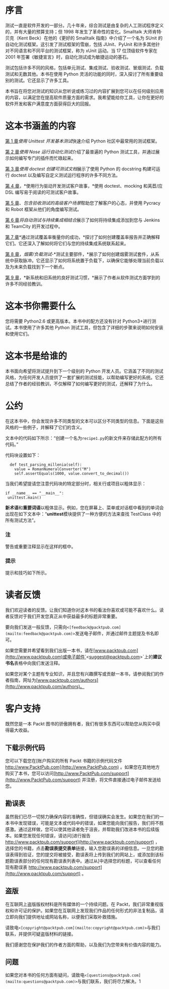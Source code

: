 # 序言

测试一直是软件开发的一部分。几十年来，综合测试是由复杂的人工测试程序定义的，并有大量的预算支持；但 1998 年发生了革命性的变化。Smalltalk 大师肯特·贝克（Kent Beck）在他的《更好的 Smalltalk 指南》中介绍了一个名为 SUnit 的自动化测试框架。这引发了测试框架的雪崩，包括 JUnit、PyUnit 和许多其他针对不同语言和不同平台的测试框架，称为 xUnit 运动。当 17 位顶级软件专家在 2001 年签署《敏捷宣言》时，自动化测试成为敏捷运动的基石。

测试包括许多不同的风格，包括单元测试、集成测试、验收测试、冒烟测试、负载测试和无数其他。本书在使用 Python 灵活的功能的同时，深入探讨了所有重要级别的测试。它还显示了许多工具。

本书旨在将您对测试的知识从您听说或练习过的内容扩展到您可以在任何级别应用的内容，以满足您在提高软件质量方面的需求。我希望能给你工具，让你在更好的软件开发和客户满意度方面获得巨大的回报。

# 这本书涵盖的内容

[第 1 章](1.html "Chapter 1. Using Unittest To Develop Basic Tests")*使用 Unittest 开发基本测试*快速介绍 Python 社区中最常用的测试框架。

[第 2 章](2.html "Chapter 2. Running Automated Test Suites with Nose")*使用 Nose 运行自动化测试*介绍了最普遍的 Python 测试工具，并通过展示如何编写专门的插件而忙碌起来。

[第 3 章](3.html "Chapter 3. Creating Testable Documentation with doctest")*使用 doctest 创建可测试文档*展示了使用 Python 的 docstring 构建可运行 doctest 以及编写自定义测试运行程序的许多不同方法。

[第 4 章](4.html "Chapter 4. Testing Customer Stories with Behavior Driven Development")，*使用行为驱动开发测试客户故事，*使用 doctest、mocking 和莴苣/应 DSL 编写易于阅读的可测试客户故事。

[第 5 章](5.html "Chapter 5. High Level Customer Scenarios with Acceptance Testing")、*包含验收测试的高级客户场景*帮助您了解客户的心态，并使用 Pycracy 和 Robot 框架从他们的角度编写测试。

[第 6 章](6.html "Chapter 6. Integrating Automated Tests with Continuous Integration")*将自动测试与持续集成相结合*展示了如何将持续集成添加到您与 Jenkins 和 TeamCity 的开发过程中。

[第 7 章](7.html "Chapter 7. Measuring your Success with Test Coverage")*通过测试覆盖率衡量你的成功，*探讨了如何创建覆盖率报告并正确解释它们。它还深入了解如何将它们与您的持续集成系统联系起来。

[第 8 章](8.html "Chapter 8. Smoke/Load Testing—Testing Major Parts")，*烟雾/负载测试*-*测试主要部件，*展示了如何创建烟雾测试套件，从系统中获取脉冲。它还显示了如何将系统置于负载下，以确保它能够处理当前负载以及为未来负载找到下一个断点。

[第 9 章](9.html "Chapter 9. Good Test Habits for New and Legacy Systems")，*新系统和旧系统的良好测试习惯，*展示了作者从软件测试方面学到的许多不同经验教训。

# 这本书你需要什么

您将需要 Python2.6 或更高版本。本书中的配方还没有针对 Python3+进行测试。本书使用了许多其他 Python 测试工具，但包含了详细的步骤来说明如何安装和使用它们。

# 这本书是给谁的

本书面向希望将测试提升到下一个级别的 Python 开发人员。它涵盖了不同的测试风格，为任何开发人员提供了一套扩展的测试技能，以帮助编写更好的系统。它还总结了作者的经验教训，不仅解释了如何编写更好的测试，还解释了为什么。

# 公约

在这本书中，你会发现许多不同类型的文本可以区分不同类型的信息。下面是这些风格的一些例子，并解释了它们的含义。

文本中的代码如下所示：“创建一个名为`recipe1.py`的新文件来存储此配方的所有代码。”

代码块设置如下：

```
  def test_parsing_millenia(self):
    value = RomanNumeralConverter("M")
    self.assertEquals(1000, value.convert_to_decimal())
```

当我们希望提请您注意代码块的特定部分时，相关行或项目以粗体显示：

```
if __name__ == "__main__":
 unittest.main()

```

**新术语**和**重要词语**以粗体显示。例如，您在屏幕上、菜单或对话框中看到的单词会出现在如下文本中：“**unittest**模块提供了一种方便的方法来查找 TestClass 中的所有测试方法”。

### 注

警告或重要注释显示在这样的框中。

### 提示

提示和技巧如下所示。

# 读者反馈

我们欢迎读者的反馈。让我们知道你对这本书的看法你喜欢或可能不喜欢什么。读者反馈对于我们开发您真正从中获益最多的标题非常重要。

要向我们发送一般反馈，只需向`<[feedback@packtpub.com](mailto:feedback@packtpub.com)>`发送电子邮件，并通过邮件主题提及书名即可。

如果您需要并希望看到我们出版一本书，请在[www.packtpub.com](http://www.packtpub.com)或电子邮件`<[suggest@packtpub.com](mailto:suggest@packtpub.com)>`上的**建议书名**表格中向我们发送注释。

如果您对某个主题有专业知识，并且您有兴趣撰写或贡献一本书，请参阅我们的作者指南，网址为[www.packtpub.com/authors](http://www.packtpub.com/authors)。

# 客户支持

既然您是一本 Packt 图书的骄傲拥有者，我们有很多东西可以帮助您从购买中获得最大收益。

## 下载示例代码

您可以下载您在[账户购买的所有 Packt 书籍的示例代码文件 http://www.PacktPub.com](http://www.PacktPub.com) 。如果您在其他地方购买了本书，您可以访问[http://www.PacktPub.com/support](http://www.PacktPub.com/support) 并注册，将文件直接通过电子邮件发送给您。

## 勘误表

虽然我们已尽一切努力确保内容的准确性，但错误确实会发生。如果您在我们的一本书中发现错误，可能是文本或代码中的错误，如果您能向我们报告，我们将不胜感激。通过这样做，您可以使其他读者免于沮丧，并帮助我们改进本书的后续版本。如果您发现任何错误，请访问[进行报告 http://www.packtpub.com/support](http://www.packtpub.com/support) ，选择您的书籍，点击**勘误表****提交****表单**链接，输入您勘误表的详细信息。一旦您的勘误表得到验证，您的提交将被接受，勘误表将上传到我们的网站上，或添加到该标题勘误表部分的任何现有勘误表列表中。通过从[中选择您的标题，可以查看任何现有勘误表 http://www.packtpub.com/support](http://www.packtpub.com/support) 。

## 盗版

在互联网上盗版版权材料是所有媒体的一个持续问题。在 Packt，我们非常重视版权和许可证的保护。如果您在互联网上发现我们作品的任何形式的非法复制品，请立即向我们提供地址或网站名称，以便我们采取补救措施。

请致电`<[copyright@packtpub.com](mailto:copyright@packtpub.com)>`与我们联系，并提供可疑盗版材料的链接。

我们感谢您在保护我们的作者方面的帮助，以及我们为您带来有价值内容的能力。

## 问题

如果您对本书的任何方面有疑问，请致电`<[questions@packtpub.com](mailto:questions@packtpub.com)>`与我们联系，我们将尽力解决。1